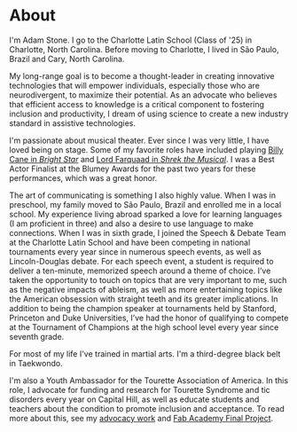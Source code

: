 # About

I'm Adam Stone. I go to the Charlotte Latin School (Class of '25) in Charlotte, North Carolina. Before moving to Charlotte, I lived in São Paulo, Brazil and Cary, North Carolina.

My long-range goal is to become a thought-leader in creating innovative technologies that will empower individuals, especially those who are neurodivergent, to maximize their potential. As an advocate who believes that efficient access to knowledge is a critical component to fostering inclusion and productivity, I dream of using science to create a new industry standard in assistive technologies.

I'm passionate about musical theater. Ever since I was very little, I have loved being on stage. Some of my favorite roles have included playing [Billy Cane in *Bright Star*](./arts/index.md#billy-cane-bright-star) and [Lord Farquaad in *Shrek the Musical*](./arts/index.md#lord-farquaad-shrek-the-musical). I was a Best Actor Finalist at the Blumey Awards for the past two years for these performances, which was a great honor.

The art of communicating is something I also highly value. When I was in preschool, my family moved to São Paulo, Brazil and enrolled me in a local school. My experience living abroad sparked a love for learning languages (I am proficient in three) and also a desire to use language to make connections. When I was in sixth grade, I joined the Speech & Debate Team at the Charlotte Latin School and have been competing in national tournaments every year since in numerous speech events, as well as Lincoln-Douglas debate. For each speech event, a student is required to deliver a ten-minute, memorized speech around a theme of choice. I’ve taken the opportunity to touch on topics that are very important to me, such as the negative impacts of ableism, as well as more entertaining topics like the American obsession with straight teeth and its greater implications. In addition to being the champion speaker at tournaments held by Stanford, Princeton and Duke Universities, I’ve had the honor of qualifying to compete at the Tournament of Champions at the high school level every year since seventh grade. 

For most of my life I've trained in martial arts. I'm a third-degree black belt in Taekwondo.

I'm also a Youth Ambassador for the Tourette Association of America. In this role, I advocate for funding and research for Tourette Syndrome and tic disorders every year on Capital Hill, as well as educate students and teachers about the condition to promote inclusion and acceptance. To read more about this, see my [advocacy work](./advocacy/index.md) and [Fab Academy Final Project](./stem/disability-forewarning-system/index.md).